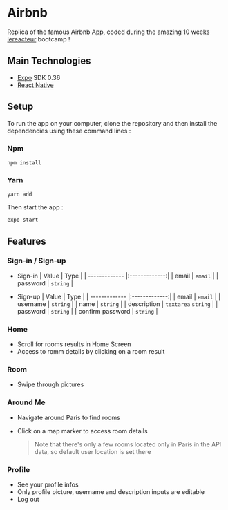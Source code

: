 # Airbnb

Replica of the famous Airbnb App, coded during the amazing 10 weeks [lereacteur](https://lereacteur.io) bootcamp !

## Main Technologies

- [Expo](https://expo.io/) SDK 0.36
- [React Native](https://reactnative.dev/)

## Setup

To run the app on your computer, clone the repository and then install the dependencies using these command lines :

### Npm

`npm install`

### Yarn

`yarn add`

Then start the app :

`expo start`

## Features

### Sign-in / Sign-up

- Sign-in
  | Value | Type |
  | ------------- |:-------------:|
  | email | `email` |
  | password | `string` |

- Sign-up
  | Value | Type |
  | ------------- |:-------------:|
  | email | `email` |
  | username | `string` |
  | name | `string` |
  | description | `textarea` `string` |
  | password | `string` |
  | confirm password | `string` |

### Home

- Scroll for rooms results in Home Screen
- Access to romm details by clicking on a room result

### Room

- Swipe through pictures

### Around Me

- Navigate around Paris to find rooms
- Click on a map marker to access room details

  > Note that there's only a few rooms located only in Paris in the API data, so default user location is set there

### Profile

- See your profile infos
- Only profile picture, username and description inputs are editable
- Log out
